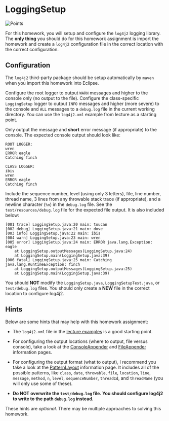 LoggingSetup
=================================================

![Points](../../blob/badges/points.svg)

For this homework, you will setup and configure the `log4j2` logging library. The **only thing** you should do for this homework assignment is import the homework and create a `log4j2` configuration file in the correct location with the correct configuration.

## Configuration

The `log4j2` third-party package should be setup automatically by `maven` when you import this homework into Eclipse.

Configure the root logger to output `WARN` messages and higher to the console only (no output to the file). Configure the class-specific `LoggingSetup` logger to output `INFO` messages and higher (more severe) to the console and `ALL` messages to a `debug.log` file in the current working directory. You can use the `log4j2.xml` example from lecture as a starting point.

Only output the message and **short** error message (if appropriate) to the console. The expected console output should look like:

```
ROOT LOGGER:
wren
ERROR eagle
Catching finch

CLASS LOGGER:
ibis
wren
ERROR eagle
Catching finch
```

Include the sequence number, level (using only 3 letters), file, line number, thread name, 3 lines from any throwable stack trace (if appropriate), and a newline character (`%n`) in the `debug.log` file. See the `test/resources/debug.log` file for the expected file output. It is also included below:

```
[001 trace] LoggingSetup.java:20 main: toucan
[002 debug] LoggingSetup.java:21 main: dove
[003 info] LoggingSetup.java:22 main: ibis
[004 warn] LoggingSetup.java:23 main: wren
[005 error] LoggingSetup.java:24 main: ERROR java.lang.Exception: eagle
	at LoggingSetup.outputMessages(LoggingSetup.java:24)
	at LoggingSetup.main(LoggingSetup.java:39)
[006 fatal] LoggingSetup.java:25 main: Catching java.lang.RuntimeException: finch
	at LoggingSetup.outputMessages(LoggingSetup.java:25)
	at LoggingSetup.main(LoggingSetup.java:39)
```

You should **NOT** modify the `LoggingSetup.java`, `LoggingSetupTest.java`, or `test/debug.log` files. You should only create a **NEW** file in the correct location to configure log4j2.

## Hints ##

Below are some hints that may help with this homework assignment:

  - The `log4j2.xml` file in the [lecture examples](https://github.com/usf-cs212-summer2021/lectures/blob/main/Debugging/src/main/resources/log4j2.xml) is a good starting point.

  - For configuring the output locations (where to output, file versus console), take a look at the [ConsoleAppender](https://logging.apache.org/log4j/2.x/manual/appenders.html#ConsoleAppender) and [FileAppender](https://logging.apache.org/log4j/2.x/manual/appenders.html#FileAppender) information pages.

  - For configuring the output format (what to output), I recommend you take a look at the [PatternLayout](https://logging.apache.org/log4j/2.x/manual/layouts.html#PatternLayout) information page. It includes all of the possible patterns, like `class`, `date`, `throwable`, `file`, `location`, `line`, `message`, `method`, `n`, `level`, `sequenceNumber`, `threadId`, and `threadName` (you will only use some of these).

  - **Do NOT overwrite the `test/debug.log` file. You should configure log4j2 to write to the path `debug.log` instead.**

These hints are *optional*. There may be multiple approaches to solving this homework.
